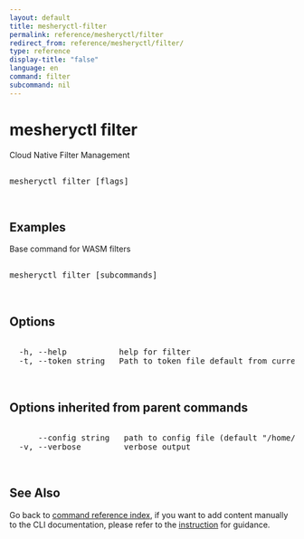 ```yaml
---
layout: default
title: mesheryctl-filter
permalink: reference/mesheryctl/filter
redirect_from: reference/mesheryctl/filter/
type: reference
display-title: "false"
language: en
command: filter
subcommand: nil
---
```


# mesheryctl filter

Cloud Native Filter Management

<pre class='codeblock-pre'>
<div class='codeblock'>
mesheryctl filter [flags]

</div>
</pre> 

## Examples

Base command for WASM filters
<pre class='codeblock-pre'>
<div class='codeblock'>
mesheryctl filter [subcommands]	

</div>
</pre> 

## Options

<pre class='codeblock-pre'>
<div class='codeblock'>
  -h, --help           help for filter
  -t, --token string   Path to token file default from current context

</div>
</pre>

## Options inherited from parent commands

<pre class='codeblock-pre'>
<div class='codeblock'>
      --config string   path to config file (default "/home/runner/.meshery/config.yaml")
  -v, --verbose         verbose output

</div>
</pre>

## See Also

Go back to [command reference index](/reference/mesheryctl/), if you want to add content manually to the CLI documentation, please refer to the [instruction](/project/contributing/contributing-cli#preserving-manually-added-documentation) for guidance.

